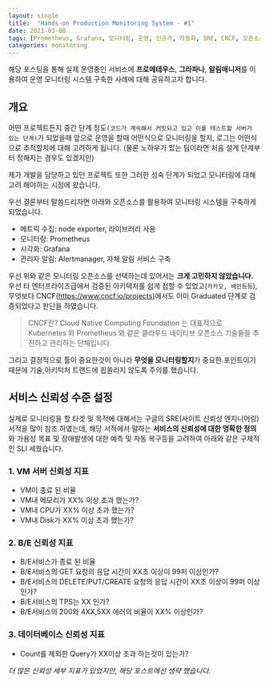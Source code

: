 ```yaml
---
layout: single
title:  "Hands-on Production Monitoring System - #1"
date: 2021-03-08
tags: [Prometheus, Grafana, 모니터링, 운영, 인프라, 자동화, SRE, CNCF, 오픈소스]
categories: monitoring
---
```


해당 포스팅을 통해 실제 운영중인 서비스에 **프로메테우스**, **그라파나**, **알림매니저**를 이용하여 운영 모니터링 시스템 구축한 사례에 대해 공유하고자 합니다.

## 개요 

어떤 프로젝트든지 중간 단계 정도`(코드가 계속해서 커밋되고 있고 이를 테스트할 서버가 있는 단계)`가 되었을때 앞으로 운영을 할때 어떤식으로 모니터링을 할지, 로그는 어떤식으로 추적할지에 대해 고려하게 됩니다.
(물론 노하우가 있는 팀이라면 처음 설계 단계부터 정해지는 경우도 있겠지만)

제가 개발을 담당하고 있던 프로젝트 또한 그러한 성숙 단계가 되었고 모니터링에 대해 고려 해야하는 시점에 왔습니다. 

우선 결론부터 말씀드리자면 아래와 오픈소스를 활용하여 모니터링 시스템을 구축하게 되었습니다.

- 메트릭 수집: node exporter, 라이브러리 사용
- 모니터링: Prometheus
- 시각화: Grafana
- 관리자 알림: Alertmanager, 자체 알림 서비스 구축 

우선 위와 같은 모니터링 오픈소스를 선택하는데 있어서는 **크게 고민하지 않았습니다.** 우선 타 엔터프라이즈급에서 검증된 아키텍처를 쉽게 접할 수 있었고(`카카오, 배민등등`),
무엇보다 CNCF(<https://www.cncf.io/projects>)에서도 이미 Graduated 단계로 검증되었다고 판단을 하였습니다.
> CNCF란? Cloud Native Computing Foundation 는 대표적으로 Kubernetes 와 Prometheus  와 같은 클라우드 네이티브 오픈소스 기술들을 추진하고 관리하는 단체입니다.

그리고 결정적으로 툴이 중요한것이 아니라 **무엇을 모니터링할지**가 중요한 포인트이기 때문에 기술,아키턱처 트랜드에 휩쓸리지 않도록 주의를 했습니다.

## 서비스 신뢰성 수준 설정

실제로 모니터링을 할 타겟 및 목적에 대해서는 구글의 SRE(사이트 신뢰성 엔지니어링) 서적을 많이 참조 하였는데, 해당 서적에서 말하는
**서비스의 신뢰성에 대한 명확한 정의**와 가용성 목표 및 장애발생에 대한 예측 및 자동 복구등을 고려하여 아래와 같은 구체적인 SLI 세웠습니다.

### 1. VM 서버 신뢰성 지표
-  VM이 종료 된 비율 
-  VM내 메모리가 XX% 이상 초과 했는가?
-  VM내 CPU가 XX% 이상 초과 했는가?
-  VM내 Disk가 XX% 이상 초과 했는가?

### 2. B/E 신뢰성 지표
-  B/E서비스가 종료 된 비율
-  B/E서비스의 GET 요청의 응답 시간이 XX초 이상이 99퍼 이상인가?
-  B/E서비스의 DELETE/PUT/CREATE 요청의 응답 시간이 XX초 이상이 99퍼 이상인가?
-  B/E서비스의 TPS는 XX 인가?
-  B/E서비스의 200와 4XX,5XX 에러의 비율이 XX% 이상인가?

### 3. 데이터베이스 신뢰성 지표
-  Count를 제외한 Query가 XX이상 초과 하는것이 있는가?

_더 많은 신뢰성 세부 지표가 있었지만, 해당 포스트에선 생략 했습니다._
